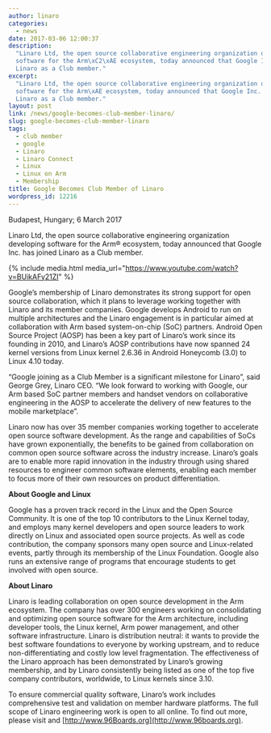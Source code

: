 ```yaml
---
author: linaro
categories:
  - news
date: 2017-03-06 12:00:37
description:
  "Linaro Ltd, the open source collaborative engineering organization developing
  software for the Arm\xC2\xAE ecosystem, today announced that Google Inc. has joined
  Linaro as a Club member."
excerpt:
  "Linaro Ltd, the open source collaborative engineering organization developing
  software for the Arm\xAE ecosystem, today announced that Google Inc. has joined
  Linaro as a Club member."
layout: post
link: /news/google-becomes-club-member-linaro/
slug: google-becomes-club-member-linaro
tags:
  - club member
  - google
  - Linaro
  - Linaro Connect
  - Linux
  - Linux on Arm
  - Membership
title: Google Becomes Club Member of Linaro
wordpress_id: 12216
---
```


Budapest, Hungary; 6 March 2017

Linaro Ltd, the open source collaborative engineering organization developing software for the Arm® ecosystem, today announced that Google Inc. has joined Linaro as a Club member.

{% include media.html media_url="https://www.youtube.com/watch?v=BUikAFy21ZI" %}

Google’s membership of Linaro demonstrates its strong support for open source collaboration, which it plans to leverage working together with Linaro and its member companies. Google develops Android to run on multiple architectures and the Linaro engagement is in particular aimed at collaboration with Arm based system-on-chip (SoC) partners. Android Open Source Project (AOSP) has been a key part of Linaro’s work since its founding in 2010, and Linaro’s AOSP contributions have now spanned 24 kernel versions from Linux kernel 2.6.36 in Android Honeycomb (3.0) to Linux 4.10 today.

“Google joining as a Club Member is a significant milestone for Linaro”, said George Grey, Linaro CEO. “We look forward to working with Google, our Arm based SoC partner members and handset vendors on collaborative engineering in the AOSP to accelerate the delivery of new features to the mobile marketplace”.

Linaro now has over 35 member companies working together to accelerate open source software development. As the range and capabilities of SoCs have grown exponentially, the benefits to be gained from collaboration on common open source software across the industry increase. Linaro’s goals are to enable more rapid innovation in the industry through using shared resources to engineer common software elements, enabling each member to focus more of their own resources on product differentiation.

**About Google and Linux**

Google has a proven track record in the Linux and the Open Source Community. It is one of the top 10 contributors to the Linux Kernel today, and employs many kernel developers and open source leaders to work directly on Linux and associated open source projects. As well as code contribution, the company sponsors many open source and Linux-related events, partly through its membership of the Linux Foundation. Google also runs an extensive range of programs that encourage students to get involved with open source.

**About Linaro**

Linaro is leading collaboration on open source development in the Arm ecosystem. The company has over 300 engineers working on consolidating and optimizing open source software for the Arm architecture, including developer tools, the Linux kernel, Arm power management, and other software infrastructure. Linaro is distribution neutral: it wants to provide the best software foundations to everyone by working upstream, and to reduce non-differentiating and costly low level fragmentation. The effectiveness of the Linaro approach has been demonstrated by Linaro’s growing membership, and by Linaro consistently being listed as one of the top five company contributors, worldwide, to Linux kernels since 3.10.

To ensure commercial quality software, Linaro’s work includes comprehensive test and validation on member hardware platforms. The full scope of Linaro engineering work is open to all online. To find out more, please visit []() and [http://www.96Boards.org](http://www.96boards.org).
